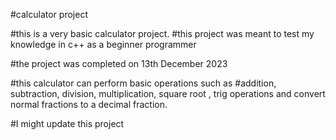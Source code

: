 #calculator project

#this is  a very basic calculator project.
#this project was meant to test my knowledge in c++ as a beginner programmer

#the project was completed on 13th December 2023

#this calculator can perform basic operations such as 
#addition, subtraction, division, multiplication, square root , trig operations and convert normal fractions to a decimal fraction.

#I might update this project 

